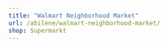 ```yaml
---
title: "Walmart Neighborhood Market"
url: /abilene/walmart-neighborhood-market/
shop: Supermarkt
---
```


